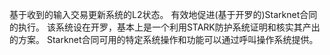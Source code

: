 基于收到的输入交易更新系统的L2状态。 有效地促进(基于开罗的)Starknet合同的执行。 该系统设在开罗，基本上是一个利用STARK防护系统证明和核实其产出的方案。 Starknet合同可用的特定系统操作和功能可以通过呼叫操作系统提供。
